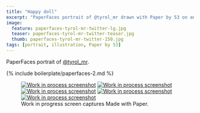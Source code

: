 ```yaml
---
title: "Happy doll"
excerpt: "PaperFaces portrait of @tyrol_mr drawn with Paper by 53 on an iPad."
image: 
  feature: paperfaces-tyrol-mr-twitter-lg.jpg
  teaser: paperfaces-tyrol-mr-twitter-teaser.jpg
  thumb: paperfaces-tyrol-mr-twitter-150.jpg
tags: [portrait, illustration, Paper by 53]
---
```


PaperFaces portrait of [@tyrol_mr](http://twitter.com/tyrol_mr).

{% include boilerplate/paperfaces-2.md %}

<figure class="third">
  <a href="{{ site.url }}/assets/images/paperfaces-tyrol-mr-process-1-lg.jpg"><img src="{{ site.url }}/assets/images/paperfaces-tyrol-mr-process-1-600.jpg" alt="Work in process screenshot"></a>
  <a href="{{ site.url }}/assets/images/paperfaces-tyrol-mr-process-2-lg.jpg"><img src="{{ site.url }}/assets/images/paperfaces-tyrol-mr-process-2-600.jpg" alt="Work in process screenshot"></a>
  <a href="{{ site.url }}/assets/images/paperfaces-tyrol-mr-process-3-lg.jpg"><img src="{{ site.url }}/assets/images/paperfaces-tyrol-mr-process-3-600.jpg" alt="Work in process screenshot"></a>
  <a href="{{ site.url }}/assets/images/paperfaces-tyrol-mr-process-4-lg.jpg"><img src="{{ site.url }}/assets/images/paperfaces-tyrol-mr-process-4-600.jpg" alt="Work in process screenshot"></a>
  <a href="{{ site.url }}/assets/images/paperfaces-tyrol-mr-process-5-lg.jpg"><img src="{{ site.url }}/assets/images/paperfaces-tyrol-mr-process-5-600.jpg" alt="Work in process screenshot"></a>
  <figcaption>Work in progress screen captures Made with Paper.</figcaption>
</figure>